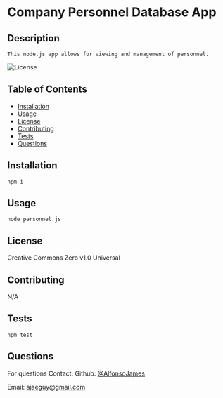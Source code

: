 
# Company Personnel Database App

## Description

    This node.js app allows for viewing and management of personnel.

![License](https://img.shields.io/badge/License-CreativeCommonsZerov1.0Universal-blue.svg)

## Table of Contents

- [Installation](#installation)
- [Usage](#usage)
- [License](#license)
- [Contributing](#contributing)
- [Tests](#tests)
- [Questions](#questions)
    

## Installation



`
npm i
`

## Usage



`
node personnel.js
`

## License

Creative Commons Zero v1.0 Universal

## Contributing

N/A

## Tests



`
npm test
`

## Questions

For questions Contact:
Github: [@AlfonsoJames](https://github.com/AlfonsoJames)

Email: ajaeguy@gmail.com
